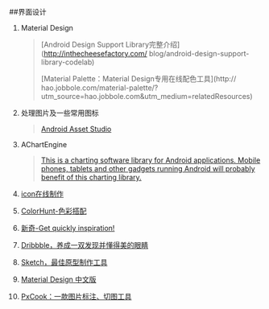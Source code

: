 ##界面设计

1. Material Design

	>[Android Design Support Library完整介绍](http://inthecheesefactory.com/	blog/android-design-support-library-codelab)
	>
	>[Material Palette：Material Design专用在线配色工具](http://	hao.jobbole.com/material-palette/?utm_source=hao.jobbole.com&utm_medium=relatedResources)

2. 处理图片及一些常用图标

	>[Android Asset Studio](http://romannurik.github.io/AndroidAssetStudio/)

3. AChartEngine

	>[This is a charting software library for Android applications. Mobile phones, tablets and other gadgets running Android will probably benefit of this charting library.](http://achartengine.org/)

4. [icon在线制作](https://romannurik.github.io/AndroidAssetStudio/icons-launcher.html#foreground.space.trim=1&foreground.space.pad=0&foreColor=607d8b%2C0&crop=0&backgroundShape=square&backColor=ffffff%2C100&effects=none)

5. [ColorHunt-色彩搭配](http://www.colorhunt.co/)

6. [新奇-Get quickly inspiration!](http://www.calltoidea.com/)

7. [Dribbble，养成一双发现并懂得美的眼睛](https://dribbble.com/designers)

8. [Sketch，最佳原型制作工具](http://www.sketchapp.com/)

9. [Material Design 中文版](http://design.1sters.com/)

10. [PxCook：一款图片标注、切图工具](http://hao.jobbole.com/pxcook/)